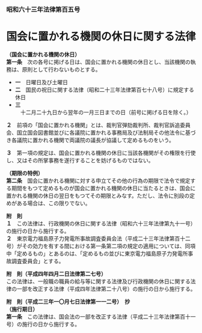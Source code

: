 ### 昭和六十三年法律第百五号  
# 国会に置かれる機関の休日に関する法律  
  
**（国会に置かれる機関の休日）**  
**第一条**　次の各号に掲げる日は、国会に置かれる機関の休日とし、当該機関の執務は、原則として行わないものとする。  
* **一**　日曜日及び土曜日  
* **二**　国民の祝日に関する法律（昭和二十三年法律第百七十八号）に規定する休日  
* **三**　十二月二十九日から翌年の一月三日までの日（前号に掲げる日を除く。）  
  
**２**　前項の「国会に置かれる機関」とは、裁判官弾劾裁判所、裁判官訴追委員会、国立国会図書館並びに各議院に置かれる事務局及び法制局その他法令に基づき各議院に置かれる機関で両議院の議長が協議して定めるものをいう。  
  
**３**　第一項の規定は、国会に置かれる機関の休日に当該各機関がその権限を行使し、又はその所掌事務を遂行することを妨げるものではない。  
  
**（期限の特例）**  
**第二条**　国会に置かれる機関に対する申立てその他の行為の期限で法令で規定する期間をもつて定めるものが国会に置かれる機関の休日に当たるときは、国会に置かれる機関の休日の翌日をもつてその期限とみなす。ただし、法令に別段の定めがある場合は、この限りでない。  
  
**附　則**  
**１**　この法律は、行政機関の休日に関する法律（昭和六十三年法律第九十一号）の施行の日から施行する。  
**２**　東京電力福島原子力発電所事故調査委員会法（平成二十三年法律第百十二号）がその効力を有する間における第一条第二項の規定の適用については、同項中「定めるもの」とあるのは、「定めるもの並びに東京電力福島原子力発電所事故調査委員会」とする。  
  
**附　則（平成四年四月二日法律第二七号）**  
この法律は、一般職の職員の給与等に関する法律及び行政機関の休日に関する法律の一部を改正する法律（平成四年法律第二十八号）の施行の日から施行する。  
  
**附　則（平成二三年一〇月七日法律第一一二号）　抄**  
**（施行期日）**  
**第一条**　この法律は、国会法の一部を改正する法律（平成二十三年法律第百十一号）の施行の日から施行する。  
  
